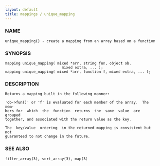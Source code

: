 ```yaml
---
layout: default
title: mappings / unique_mapping
---
```


### NAME

    unique_mapping() - create a mapping from an array based on a function

### SYNOPSIS

    mapping unique_mapping( mixed *arr, string fun, object ob,
                              mixed extra, ... );
    mapping unique_mapping( mixed *arr, function f, mixed extra, ... );

### DESCRIPTION

    Returns a mapping built in the following manner:

    'ob->fun()' or 'f' is evaluated for each member of the array.  The mem‐
    bers for  which  the  function  returns  the  same  value  are  grouped
    together, and associated with the return value as the key.

    The  key/value  ordering  in the returned mapping is consistent but not
    guaranteed to not change in the future.

### SEE ALSO

    filter_array(3), sort_array(3), map(3)

